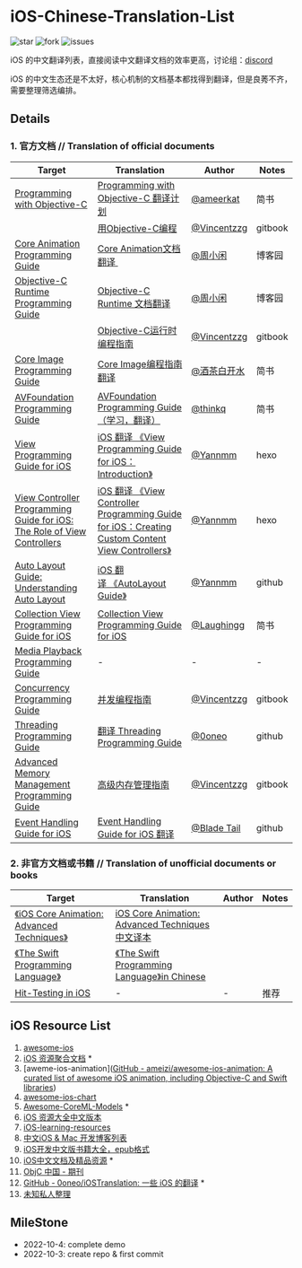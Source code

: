 # iOS-Chinese-Translation-List

![star](https://badgen.net/github/stars/butub1/iOS-Chinese-Translation-List) ![fork](https://badgen.net/github/forks/butub1/iOS-Chinese-Translation-List) ![issues](https://badgen.net/github/issues/butub1/iOS-Chinese-Translation-List)

iOS 的中文翻译列表，直接阅读中文翻译文档的效率更高，讨论组：[discord](https://discord.gg/UTxGGftG6e)

iOS 的中文生态还是不太好，核心机制的文档基本都找得到翻译，但是良莠不齐，需要整理筛选编排。

## Details

### 1.  官方文档 // Translation of official documents

| Target                                                                                                                                                                                                                                            | Translation                                                                                                                                                               | Author                                                  | Notes   |
| ------------------------------------------------------------------------------------------------------------------------------------------------------------------------------------------------------------------------------------------------- | ------------------------------------------------------------------------------------------------------------------------------------------------------------------------- | ------------------------------------------------------- | ------- |
| [Programming with Objective-C](https://developer.apple.com/library/archive/documentation/Cocoa/Conceptual/ProgrammingWithObjectiveC/Introduction/Introduction.html#//apple_ref/doc/uid/TP40011210-CH1-SW1)                                        | [Programming with Objective-C 翻译计划](https://www.jianshu.com/p/e19822ba4e52)                                                                                               | [@ameerkat](https://www.jianshu.com/u/1f618f877e9e)     | 简书      |
|                                                                                                                                                                                                                                                   | [用Objective-C编程](https://zhouzhongguang.gitbooks.io/ios/content/yong-objective-c-bian-cheng-ff08-programming-with-objective-c.html)                                       | [@Vincentzzg](https://github.com/Vincentzzg)            | gitbook |
| [Core Animation Programming Guide](https://developer.apple.com/library/archive/documentation/Cocoa/Conceptual/CoreAnimation_guide/Introduction/Introduction.html#//apple_ref/doc/uid/TP40004514)                                                  | [Core Animation文档翻译 ](https://www.cnblogs.com/zhouyubo/p/8279741.html)                                                                                                    | [@周小闲](https://www.cnblogs.com/zhouyubo/p/8435126.html) | 博客园     |
| [Objective-C Runtime Programming Guide](https://developer.apple.com/library/archive/documentation/Cocoa/Conceptual/ObjCRuntimeGuide/Articles/ocrtVersionsPlatforms.html#//apple_ref/doc/uid/TP40008048-CH106-SW1)                                 | [Objective-C Runtime 文档翻译](https://www.cnblogs.com/zhouyubo/p/8435126.html)                                                                                               | [@周小闲](https://www.cnblogs.com/zhouyubo/p/8435126.html) | 博客园     |
|                                                                                                                                                                                                                                                   | [Objective-C运行时编程指南](https://zhouzhongguang.gitbooks.io/ios/content/yun-xing-shi-ff08-runtime.html)                                                                       | [@Vincentzzg](https://github.com/Vincentzzg)            | gitbook |
| [Core Image Programming Guide](https://developer.apple.com/library/archive/documentation/GraphicsImaging/Conceptual/CoreImaging/ci_intro/ci_intro.html)                                                                                           | [Core Image编程指南翻译](https://www.jianshu.com/p/5b74c5a8cb24?utm_campaign=maleskine&utm_content=note&utm_medium=seo_notes&utm_source=recommendation)                         | [@酒茶白开水](https://www.jianshu.com/u/25145c87a579)        | 简书      |
| [AVFoundation Programming Guide](https://developer.apple.com/library/archive/documentation/AudioVideo/Conceptual/AVFoundationPG/Articles/00_Introduction.html)                                                                                    | [AVFoundation Programming Guide（学习，翻译）](https://www.jianshu.com/p/f2197c1e1e5c)                                                                                           | [@thinkq](https://www.jianshu.com/u/291309fadd90)       | 简书      |
| [View Programming Guide for iOS](https://developer.apple.com/library/archive/documentation/WindowsViews/Conceptual/ViewPG_iPhoneOS/Introduction/Introduction.html#:~:text=File-,About%20Windows%20and%20Views,to%20fill%20with%20some%20content.) | [iOS 翻译 《View Programming Guide for iOS：Introduction》](https://humyang.github.io/2015/iOS-Note-View-Programming-Guide-for-iOS-Introduction/)                              | [@Yannmm](https://github.com/Yannmm)                    | hexo    |
| [View Controller Programming Guide for iOS: The Role of View Controllers](https://developer.apple.com/library/archive/featuredarticles/ViewControllerPGforiPhoneOS/index.html)                                                                    | [iOS 翻译 《View Controller Programming Guide for iOS：Creating Custom Content View Controllers》](https://humyang.github.io/2015/VCP3/)                                       | [@Yannmm](https://github.com/Yannmm)                    | hexo    |
| [Auto Layout Guide: Understanding Auto Layout](https://developer.apple.com/library/archive/documentation/UserExperience/Conceptual/AutolayoutPG/index.html#//apple_ref/doc/uid/TP40010853-CH7-SW1)                                                | [iOS 翻译 《AutoLayout Guide》](https://github.com/Yannmm/Auto-Layout-Guide-Chinese-Translation)                                                                              | [@Yannmm](https://github.com/Yannmm)                    | github  |
| [Collection View Programming Guide for iOS](https://developer.apple.com/library/archive/documentation/WindowsViews/Conceptual/CollectionViewPGforIOS/Introduction/Introduction.html)                                                              | [Collection View Programming Guide for iOS](https://www.jianshu.com/p/17ff1ba0b015)                                                                                       | [@Laughingg](https://www.jianshu.com/u/ba87af602243)    | 简书      |
| [Media Playback Programming Guide](https://developer.apple.com/library/archive/documentation/AudioVideo/Conceptual/MediaPlaybackGuide/Contents/Resources/en.lproj/Introduction/Introduction.html#//apple_ref/doc/uid/TP40016757)                  | -                                                                                                                                                                         | -                                                       | -       |
| [Concurrency Programming Guide](https://developer.apple.com/library/archive/documentation/General/Conceptual/ConcurrencyProgrammingGuide/Introduction/Introduction.html)                                                                          | [并发编程指南](https://zhouzhongguang.gitbooks.io/ios/content/xian-cheng.html)                                                                                                  | [@Vincentzzg](https://github.com/Vincentzzg)            | gitbook |
| [Threading Programming Guide](https://developer.apple.com/library/archive/documentation/Cocoa/Conceptual/Multithreading/Introduction/Introduction.html)                                                                                           | [翻译 Threading Programming Guide](https://github.com/0oneo/iOSTranslation/blob/master/Apple/%E7%BF%BB%E8%AF%91%20Threading%20Programming%20Guide.md)                       | [@0oneo](https://github.com/0oneo)                      | github  |
| [Advanced Memory Management Programming Guide](https://developer.apple.com/library/archive/documentation/Cocoa/Conceptual/MemoryMgmt/Articles/MemoryMgmt.html)                                                                                    | [高级内存管理指南](https://zhouzhongguang.gitbooks.io/ios/content/gao-ji-nei-cunguan-li-zhi-nan-ff08-advanced-memory-management-programming-guide/jie-shaoff08-introduction.html) | [@Vincentzzg](https://github.com/Vincentzzg)            | gitbook |
| [Event Handling Guide for iOS](https://github.com/BladeTail/Event-Handling-Guide-for-iOS/blob/master/Event%20Handling%20Guide%20for%20iOS.pdf)                                                                                                    | [Event Handling Guide for iOS 翻译](https://github.com/BladeTail/Event-Handling-Guide-for-iOS/blob/master/Event%20Handling%20Guide%20for%20iOS%20%E7%BF%BB%E8%AF%91.pdf)    | [@Blade Tail](https://github.com/BladeTail)             | github  |

### 2. 非官方文档或书籍 // Translation of unofficial documents or books

| Target                                                                                                                                                                                                                      | Translation                                                                                                        | Author | Notes |
| --------------------------------------------------------------------------------------------------------------------------------------------------------------------------------------------------------------------------- | ------------------------------------------------------------------------------------------------------------------ | ------ | ----- |
| [《iOS Core Animation: Advanced Techniques》](https://www.amazon.com/iOS-Core-Animation-Advanced-Techniques-ebook/dp/B00EHJCORC/ref=sr_1_1?ie=UTF8&qid=1423192842&sr=8-1&keywords=Core+Animation+Advanced+Techniqueshttps://) | [iOS Core Animation: Advanced Techniques中文译本](https://zsisme.gitbooks.io/ios-/content/index.html)                  |        |       |
| [《The Swift Programming Language》](https://www.swift.org/documentation/)                                                                                                                                                    | [《The Swift Programming Language》in Chinese](https://github.com/evenluo/the-swift-programming-language-in-chinese) |        |       |
| [Hit-Testing in iOS](https://smnh.me/hit-testing-in-ios)                                                                                                                                                                    | -                                                                                                                  | -      | 推荐    |

## iOS Resource List

1. [awesome-ios](https://github.com/vsouza/awesome-ios)
2. [iOS 资源聚合文档](https://github.com/kechengsou/awesome-ios) *
3. [aweme-ios-animation]([GitHub - ameizi/awesome-ios-animation: A curated list of awesome iOS animation, including Objective-C and Swift libraries](https://github.com/ameizi/awesome-ios-animation))
4. [awesome-ios-chart](https://github.com/ameizi/awesome-ios-chart)
5. [Awesome-CoreML-Models](https://github.com/likedan/Awesome-CoreML-Models) *
6. [iOS 资源大全中文版本](https://github.com/jobbole/awesome-ios-cn)
7. [iOS-learning-resources](https://github.com/sanketfirodiya/iOS-learning-resources)
8. [中文iOS & Mac 开发博客列表](https://github.com/tangqiaoboy/iOSBlogCN)
9. [iOS开发中文版书籍大全，epub格式](https://github.com/imlifengfeng/iOSDevBookZH)
10. [iOS中文文档及精品资源](https://github.com/mytcer/ios-docs-cn) *
11. [ObjC 中国 - 期刊](https://objccn.io/issues/)
12. [GitHub - 0oneo/iOSTranslation: 一些 iOS 的翻译](https://github.com/0oneo/iOSTranslation) *
13. [未知私人整理](https://zhouzhongguang.gitbooks.io/ios/content/)

## MileStone

* 2022-10-4: complete demo
* 2022-10-3: create repo & first commit
